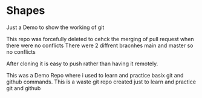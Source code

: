 # Shapes
Just a Demo to show the working of git

This repo was forcefully deleted to cehck the merging of pull request when there were no conflicts
There were 2 diffrent bracnhes main and master so no conflicts 

After cloning it is easy to push rather than having it remotely.


This was a Demo Repo where i used to learn and practice basix git and github commands.
This is a waste git repo created just to learn and practice git and github
